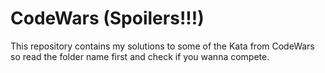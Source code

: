# CodeWars  (Spoilers!!!)
 This repository contains my solutions to some of the Kata from CodeWars so read the folder name first and check if you wanna compete.
